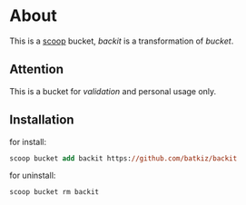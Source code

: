 # About

This is a [scoop](https://github.com/lukesampson/scoop) bucket, _backit_ is a transformation of _bucket_.

## Attention

This is a bucket for *validation* and personal usage only.

## Installation

for install:

```ps
scoop bucket add backit https://github.com/batkiz/backit
```

for uninstall:

```ps
scoop bucket rm backit
```
